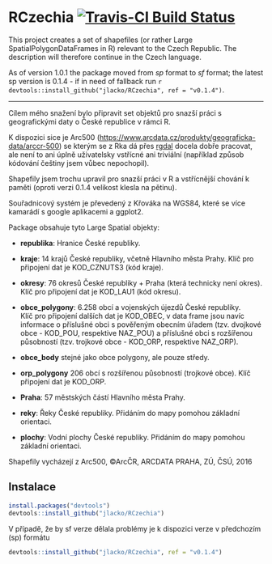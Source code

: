 # RCzechia  [![Travis-CI Build Status](https://travis-ci.org/jlacko/RCzechia.svg?branch=master)](https://travis-ci.org/jlacko/RCzechia)

This project creates a set of shapefiles (or rather Large SpatialPolygonDataFrames in R) relevant to the Czech Republic. The description will therefore continue in the Czech language.

As of version 1.0.1 the package moved from *sp* format to *sf* format; the latest sp version is 0.1.4 - if in need of fallback run `r devtools::install_github("jlacko/RCzechia", ref = "v0.1.4")`. 
- - - - - 
Cílem mého snažení bylo připravit set objektů pro snazší práci s geografickými daty o České republice v rámci R. 

K dispozici sice je Arc500 (https://www.arcdata.cz/produkty/geograficka-data/arccr-500) se kterým se z Rka dá přes [rgdal](https://cran.r-project.org/web/packages/rgdal/index.html) docela dobře pracovat, ale není to ani úplně uživatelsky vstřícné ani triviální (například způsob kódování češtiny jsem vůbec nepochopil). 

Shapefily jsem trochu upravil pro snazší práci v R a vstřícnější chování k paměti (oproti verzi 0.1.4 velikost klesla na pětinu).

Souřadnicový systém je převedený z Křováka na WGS84, které se více kamarádí s google aplikacemi a ggplot2.

Package obsahuje tyto Large Spatial objekty:
* **republika**: Hranice České republiky.
* **kraje**: 14 krajů České republiky, včetně Hlavního města Prahy. 
Klíč pro připojení dat je KOD_CZNUTS3 (kód kraje).
* **okresy**: 76 okresů České republiky + Praha (která technicky není okres). 
Klíč pro připojení dat je KOD_LAU1 (kód okresu).
* **obce_polygony**: 6.258 obcí a vojenských újezdů České republiky.  
Klíč pro připojení dalších dat je  KOD_OBEC, v data frame jsou navíc informace o příslušné obci s pověřeným obecním úřadem (tzv. dvojkové obce - KOD_POU, respektive NAZ_POU) a příslušné obci s rozšířenou působností (tzv. trojkové obce - KOD_ORP, respektive NAZ_ORP).
* **obce_body** stejné jako obce polygony, ale pouze středy.
* **orp_polygony** 206 obcí s rozšířenou působností (trojkové obce). Klíč připojení dat je KOD_ORP.
* **Praha**: 57 městských částí Hlavního města Prahy.  

* **reky**: Řeky České republiky. Přidáním do mapy pomohou základní orientaci. 
* **plochy**: Vodní plochy České republiky. Přidáním do mapy pomohou základní orientaci.
  

Shapefily vycházejí z Arc500, ©ArcČR, ARCDATA PRAHA, ZÚ, ČSÚ, 2016

## Instalace  
``` R
install.packages("devtools")  
devtools::install_github("jlacko/RCzechia")
```

V případě, že by sf verze dělala problémy je k dispozici verze v předchozím (sp) formátu
``` R
devtools::install_github("jlacko/RCzechia", ref = "v0.1.4")
```
